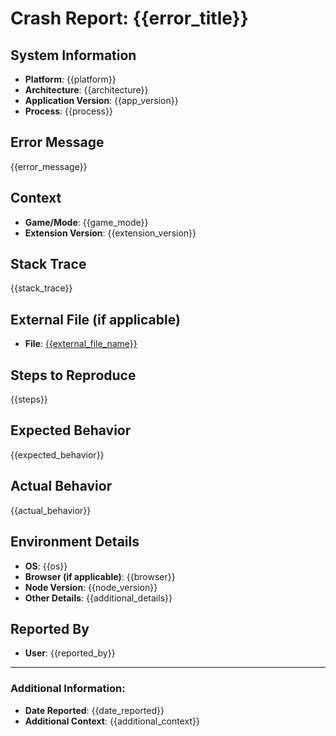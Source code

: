 # Crash Report: {{error_title}}

## System Information
- **Platform**: {{platform}}
- **Architecture**: {{architecture}}
- **Application Version**: {{app_version}}
- **Process**: {{process}}

## Error Message
{{error_message}}

## Context
- **Game/Mode**: {{game_mode}}
- **Extension Version**: {{extension_version}}

## Stack Trace
{{stack_trace}}

## External File (if applicable)
- **File**: [{{external_file_name}}]({{external_file_url}})

## Steps to Reproduce
{{steps}}

## Expected Behavior
{{expected_behavior}}

## Actual Behavior
{{actual_behavior}}

## Environment Details
- **OS**: {{os}}
- **Browser (if applicable)**: {{browser}}
- **Node Version**: {{node_version}}
- **Other Details**: {{additional_details}}

## Reported By
- **User**: {{reported_by}}

---

### Additional Information:
- **Date Reported**: {{date_reported}}
- **Additional Context**: {{additional_context}}